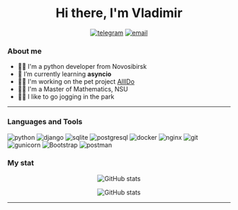 <div id="header" align="center">
    <h1>Hi there, I'm Vladimir</h1>
</div>
<div id="header" align="center">

[![telegram](https://img.shields.io/badge/Telegram-151515?style=for-the-badge&logo=Telegram&logoColor=2ec2ec&theme=github_dark)](https://t.me/bob_140)
[![email](https://img.shields.io/badge/email-151515?style=for-the-badge&logo=maildotru&logoColor=fffc92)](mailto:vlnagibin@yandex.ru)

</div>

### About me
- :technologist: I'm a python developer from Novosibirsk
- :open_book: I’m currently learning **asyncio**
- :mechanic: I'm working on the pet project [AllIDo](https://github.com/VladimirNagibin/allido)
- :man_student: I'm a Master of Mathematics, NSU
- :running_man: I like to go jogging in the park

--- 

### Languages and Tools

![python](https://img.shields.io/badge/python-151515?style=for-the-badge&logo=python&logoColor=fff85b)
![django](https://img.shields.io/badge/django-151515?style=for-the-badge&logo=django&logoColor=3cea96)
![sqlite](https://img.shields.io/badge/sqlite-151515?style=for-the-badge&logo=sqlite&logoColor=ccfffb)
![postgresql](https://img.shields.io/badge/postgresql-151515?style=for-the-badge&logo=postgresql&logoColor=aef6ff)
![docker](https://img.shields.io/badge/docker-151515?style=for-the-badge&logo=docker&logoColor=0dabe6)
![nginx](https://img.shields.io/badge/nginx-151515?style=for-the-badge&logo=nginx&logoColor=6ff020)
![git](https://img.shields.io/badge/git-151515?style=for-the-badge&logo=git&logoColor=ffb19c)
![gunicorn](https://img.shields.io/badge/gunicorn-151515?style=for-the-badge&logo=gunicorn&logoColor=cbffb8)
![Bootstrap](https://img.shields.io/badge/bootstrap-151515?style=for-the-badge&logo=bootstrap&logoColor=f88eff) 
![postman](https://img.shields.io/badge/postman-151515?style=for-the-badge&logo=postman&logoColor=FFFFFF)

### My stat

<div id="stat" align="center">

![GitHub stats](https://github-profile-summary-cards.vercel.app/api/cards/profile-details?username=VladimirNagibin&show_icons=true&theme=dark&count_private=true)

![GitHub stats](https://github-profile-summary-cards.vercel.app/api/cards/stats?username=VladimirNagibin&show_icons=true&theme=dark)


</div>

---